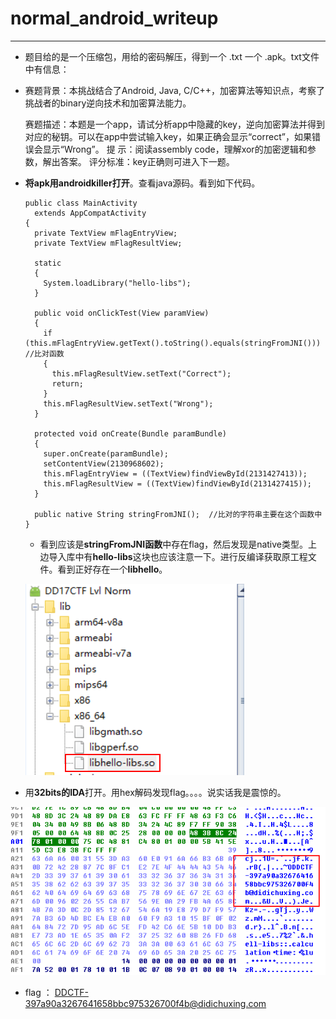 # normal_android_writeup

------

- 题目给的是一个压缩包，用给的密码解压，得到一个 .txt 一个 .apk。txt文件中有信息：

- 赛题背景：本挑战结合了Android, Java, C/C++，加密算法等知识点，考察了挑战者的binary逆向技术和加密算法能力。

  赛题描述：本题是一个app，请试分析app中隐藏的key，逆向加密算法并得到对应的秘钥。可以在app中尝试输入key，如果正确会显示“correct”，如果错误会显示“Wrong”。
  提   示：阅读assembly code，理解xor的加密逻辑和参数，解出答案。
  评分标准：key正确则可进入下一题。

- **将apk用androidkiller打开**。查看java源码。看到如下代码。

  ```
  public class MainActivity
    extends AppCompatActivity
  {
    private TextView mFlagEntryView;
    private TextView mFlagResultView;
    
    static
    {
      System.loadLibrary("hello-libs");
    }
    
    public void onClickTest(View paramView)
    {
      if (this.mFlagEntryView.getText().toString().equals(stringFromJNI())) //比对函数
      {
        this.mFlagResultView.setText("Correct");
        return;
      }
      this.mFlagResultView.setText("Wrong");
    }
    
    protected void onCreate(Bundle paramBundle)
    {
      super.onCreate(paramBundle);
      setContentView(2130968602);
      this.mFlagEntryView = ((TextView)findViewById(2131427413));
      this.mFlagResultView = ((TextView)findViewById(2131427415));
    }
    
    public native String stringFromJNI();  //比对的字符串主要在这个函数中
  }
  ```

  - 看到应该是**stringFromJNI函数**中存在flag，然后发现是native类型。上边导入库中有**hello-libs**这块也应该注意一下。进行反编译获取原工程文件。看到正好存在一个**libhello**。

  ![libhello](https://github.com/sunSUNQ/PCTF_REVERSE/raw/master/normal_android/libhello.png)

- 用**32bits的IDA**打开。用hex解码发现flag。。。。说实话我是震惊的。

![flag](https://github.com/sunSUNQ/PCTF_REVERSE/raw/master/normal_android/flag.png)

- flag ： DDCTF-397a90a3267641658bbc975326700f4b@didichuxing.com
